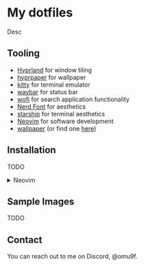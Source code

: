 <!-- <img src="assets/images/cover.jpg"> -->

# My dotfiles

Desc

<!-- ### Plug

Check out my [website](link) for more info -->

## Tooling

- [Hyprland](https://hyprland.org/) for window tiling
- [hyprpaper](https://wiki.hyprland.org/Hypr-Ecosystem/hyprpaper/) for wallpaper
- [kitty](https://github.com/kovidgoyal/kitty) for terminal emulator
- [waybar](https://github.com/Alexays/Waybar) for status bar
- [wofi](https://wiki.hyprland.org/Useful-Utilities/App-Launchers/#wofi) for search application functionality
- [Nerd Font](https://github.com/ryanoasis/nerd-fonts/releases) for aesthetics
- [starship](https://starship.rs/guide/) for terminal aesthetics
- [Neovim](https://neovim.io/) for software development
- [wallpaper](assets/wallpaper/luffy-kaido.jpg) (or find one [here](https://github.com/MosesDVarghese/Wallpapers))

## Installation

TODO

<details>
<summary>Neovim</summary>

Clone the repo into your home directory

```bash
git clone https://github.com/reponame/nvimdots-1 ~/nvimdots-1
```

Remove the git folder

```bash
rm -rf ~/nvimdots-1/.git
```

Then copy the neovim config to your neovim config location.

```bash
cp -r ~/nvimdots-1/.config/nvim ~/.config/nvim
```

</details>

## Sample Images

TODO

<!-- <details>
<summary>Kitty</summary>

A simple terminal setup with reduced opacity to allow for the blur effect from Hyprland.

<img src="assets/images/kitty.png">
</details>

<details>
<summary>Neovim</summary>

My setup of [Neovim](https://neovim.io/) is inspired from a great video by [Sindo](https://github.com/JazzyGrim) which you can find [here](https://www.youtube.com/watch?v=V070Zmvx9AM&t=1054s). My goal was to make it a minimal setup for Rust development and potentially web development in the future.

<img src="assets/images/neovim.png">
</details>

<details>
<summary>Waybar</summary>

I prefer [GNOME](https://www.gnome.org/)'s minimalistic status bar and have tried to replicate it with [Waybar](https://github.com/Alexays/Waybar). And whenever I do need more info, clicking on the icons which will reveal its expanded view.

<img src="assets/images/waybar.png">
</details>

<details>
<summary>Wofi</summary>

[Wofi](https://wiki.hyprland.org/Useful-Utilities/App-Launchers/#wofi) has been modified to have a more smooth look (rounded corners and dark color scheme) than what it ships with by default.

<img src="assets/images/wofi.png">
</details> -->

## Contact

You can reach out to me on Discord, @omu9f.
